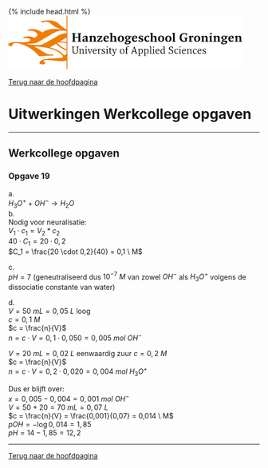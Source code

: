 {% include head.html %}
![Hanze](../hanze/hanze.png)

[Terug naar de hoofdpagina ](../index.md)

# Uitwerkingen Werkcollege opgaven

---

## Werkcollege opgaven

### Opgave 19


a.  
$H_3O^+ + OH^- \rightarrow H_2O$  
b.  
Nodig voor neuralisatie:  
$V_1 \cdot c_1 = V_2 * c_2$  
$40 \cdot C_1 = 20 \cdot 0,2$  
$C_1 = \frac{20 \cdot 0,2}{40} = 0,1 \ M$  

c.  
$pH = 7$ (geneutraliseerd dus $10^{-7} \ M$ van zowel $OH^-$ als $H_3O^+$ volgens de dissociatie constante van water)  

d.  
$V = 50 \ mL = 0,05 \ L$ loog  
$c = 0,1 \ M$  
$c = \frac{n}{V}$  
$n = c \cdot V = 0,1 \cdot 0,050 = 0,005 \ mol \ OH^-$  

$V = 20 \ mL = 0,02 \ L$ eenwaardig zuur
$c = 0,2 \ M$  
$c = \frac{n}{V}$  
$n = c \cdot V = 0,2 \cdot 0,020 = 0,004 \ mol \ H_3O^+$  

Dus er blijft over:  
$x = 0,005-0,004 = 0,001 \ mol \ OH^-$  
$V = 50 + 20 = 70 \ mL = 0,07 \ L$  
$c = \frac{n}{V} = \frac{0,001}{0,07} = 0,014 \ M$  
$pOH = -\log{0,014} = 1,85$  
$pH = 14 - 1,85 = 12,2$  



--- 

[Terug naar de hoofdpagina ](../index.md)

